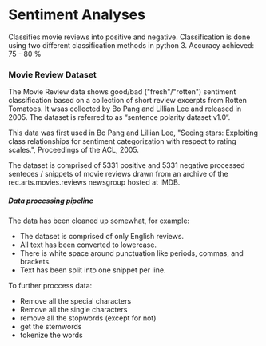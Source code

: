 # Sentiment Analyses

Classifies movie reviews into positive and negative. Classification is done using two different classification methods in python 3. Accuracy achieved: 75 - 80 %

### Movie Review Dataset

The Movie Review data shows good/bad ("fresh"/"rotten") sentiment classification based on a collection of short review excerpts from Rotten Tomatoes. It wsas collected by Bo Pang and Lillian Lee and released in 2005. The dataset is referred to as “sentence polarity dataset v1.0“.

This data was first used in Bo Pang and Lillian Lee, "Seeing stars: Exploiting class relationships for sentiment categorization
with respect to rating scales.", Proceedings of the ACL, 2005.

The dataset is comprised of 5331 positive and 5331 negative processed senteces / snippets of movie reviews drawn from an archive of the rec.arts.movies.reviews newsgroup hosted at IMDB. 

##### Data processing pipeline
The data has been cleaned up somewhat, for example:

* The dataset is comprised of only English reviews.
* All text has been converted to lowercase.
* There is white space around punctuation like periods, commas, and brackets.
* Text has been split into one snippet per line.

To further proccess data:
* Remove all the special characters
* Remove all the single characters
* remove all the stopwords (except for not)
* get the stemwords
* tokenize the words
